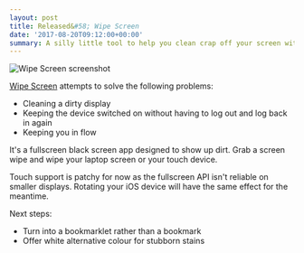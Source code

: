 ```yaml
---
layout: post
title: Released&#58; Wipe Screen
date: '2017-08-20T09:12:00+00:00'
summary: A silly little tool to help you clean crap off your screen without switching off or logging out. Makes use of the fullscreen API for big screens and just rotate to clean small screens.
---
```


![Wipe Screen screenshot](http://jordanm.co.uk/img/wipe-screen.png)

[Wipe Screen](http://jordanm.co.uk/wipescreen) attempts to solve the following problems:

- Cleaning a dirty display
- Keeping the device switched on without having to log out and log back in again
- Keeping you in flow

It's a fullscreen black screen app designed to show up dirt. Grab a screen wipe and wipe your laptop screen or your touch device.

Touch support is patchy for now as the fullscreen API isn't reliable on smaller displays. Rotating your iOS device will have the same effect for the meantime.

Next steps:

- Turn into a bookmarklet rather than a bookmark
- Offer white alternative colour for stubborn stains
